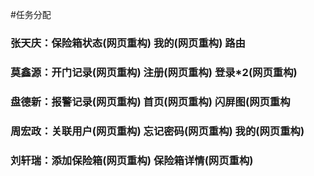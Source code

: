 #任务分配

### 张天庆：保险箱状态(网页重构)  我的(网页重构)   路由

### 莫鑫源：开门记录(网页重构)    注册(网页重构)   登录*2(网页重构)  

### 盘德新：报警记录(网页重构)    首页(网页重构) 闪屏图(网页重构

### 周宏政：关联用户(网页重构)    忘记密码(网页重构)   我的(网页重构)

### 刘轩瑞：添加保险箱(网页重构)  保险箱详情(网页重构) 

